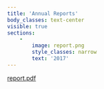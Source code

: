 ```yaml
---
title: 'Annual Reports'
body_classes: text-center
visible: true
sections:
    -
        image: report.png
        style_classes: narrow
        text: '2017'
---
```


[report.pdf](report.pdf)